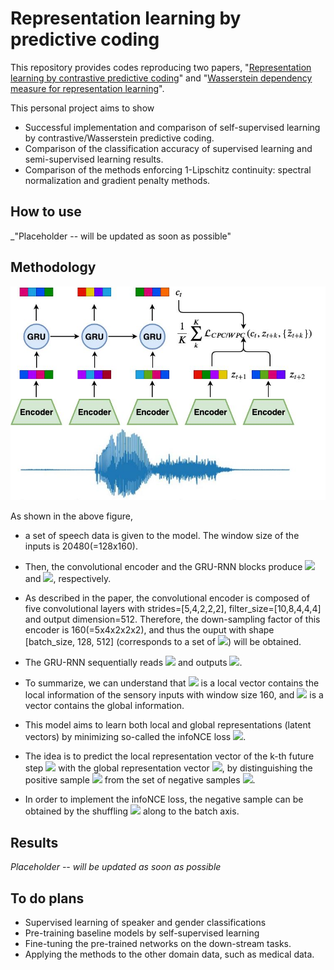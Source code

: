 # Representation learning by predictive coding

This repository provides codes reproducing two papers, "[Representation learning by contrastive predictive coding](https://arxiv.org/abs/1807.03748)" and "[Wasserstein dependency measure for representation learning](https://arxiv.org/abs/1903.11780)". 

This personal project aims to show
* Successful implementation and comparison of self-supervised learning by contrastive/Wasserstein predictive coding. 
* Comparison of the classification accuracy of supervised learning and semi-supervised learning results. 
* Comparison of the methods enforcing 1-Lipschitz continuity: spectral normalization and gradient penalty methods. 

## How to use
_"Placeholder -- will be updated as soon as possible"

## Methodology

![](predictive_coding.jpg)

As shown in the above figure,

* a set of speech data is given to the model. The window size of the inputs is 20480(=128x160). 

* Then, the convolutional encoder and the GRU-RNN blocks produce ![](http://www.sciweavers.org/upload/Tex2Img_1570607635/eqn.png) and ![](http://www.sciweavers.org/upload/Tex2Img_1570607691/eqn.png), respectively. 

* As described in the paper, the convolutional encoder is composed of five convolutional layers with strides=\[5,4,2,2,2\], filter_size=\[10,8,4,4,4\] and output dimension=512. Therefore, the down-sampling factor of this encoder is 160(=5x4x2x2x2), and thus the ouput with shape \[batch_size, 128, 512\] (corresponds to a set of ![](http://www.sciweavers.org/upload/Tex2Img_1570607635/eqn.png)) will be obtained.

* The GRU-RNN sequentially reads ![](http://www.sciweavers.org/upload/Tex2Img_1570607635/eqn.png) and outputs ![](http://www.sciweavers.org/upload/Tex2Img_1570607691/eqn.png). 

* To summarize, we can understand that ![](http://www.sciweavers.org/upload/Tex2Img_1570607635/eqn.png) is a local vector contains the local information of the sensory inputs with window size 160, and ![](http://www.sciweavers.org/upload/Tex2Img_1570607691/eqn.png) is a vector contains the global information.

* This model aims to learn both local and global representations (latent vectors) by minimizing so-called the infoNCE loss ![](http://www.sciweavers.org/upload/Tex2Img_1570608606/eqn.png). 

* The idea is to predict the local representation vector of the k-th future step ![](http://www.sciweavers.org/upload/Tex2Img_1570608830/eqn.png) with the global representation vector ![](http://www.sciweavers.org/upload/Tex2Img_1570607691/eqn.png), by distinguishing the positive sample ![](http://www.sciweavers.org/upload/Tex2Img_1570608830/eqn.png) from the set of negative samples ![](http://www.sciweavers.org/upload/Tex2Img_1570610352/eqn.png). 

* In order to implement the infoNCE loss, the negative sample can be obtained by the shuffling ![](http://www.sciweavers.org/upload/Tex2Img_1570608830/eqn.png) along to the batch axis. 

## Results

*Placeholder -- will be updated as soon as possible*

## To do plans

* Supervised learning of speaker and gender classifications 
* Pre-training baseline models by self-supervised learning
* Fine-tuning the pre-trained networks on the down-stream tasks.
* Applying the methods to the other domain data, such as medical data.

